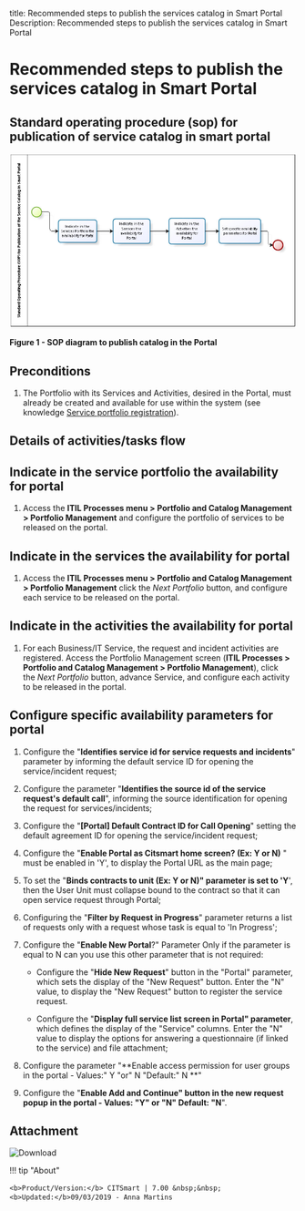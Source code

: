 title: Recommended steps to publish the services catalog in Smart Portal
Description: Recommended steps to publish the services catalog in Smart Portal

# Recommended steps to publish the services catalog in Smart Portal

Standard operating procedure (sop) for publication of service catalog in smart portal
-------------------------------------------------------------------------------------

![figure](images/passos.img1.jpg)

**Figure 1 - SOP diagram to publish catalog in the Portal**

Preconditions
-------------

1.  The Portfolio with its Services and Activities, desired in the Portal, must
    already be created and available for use within the system (see
    knowledge [Service portfolio registration][1]).

Details of activities/tasks flow
--------------------------------

Indicate in the service portfolio the availability for portal
-------------------------------------------------------------

1.  Access the **ITIL Processes menu > Portfolio and Catalog Management >
    Portfolio Management** and configure the portfolio of services to be
    released on the portal.

Indicate in the services the availability for portal
----------------------------------------------------

1.  Access the **ITIL Processes menu > Portfolio and Catalog Management >
    Portfolio Management** click the *Next Portfolio* button, and configure each
    service to be released on the portal.

Indicate in the activities the availability for portal
------------------------------------------------------

1.  For each Business/IT Service, the request and incident activities are
    registered. Access the Portfolio Management screen (**ITIL Processes >
    Portfolio and Catalog Management > Portfolio Management**), click the *Next
    Portfolio* button, advance Service, and configure each activity to be
    released in the portal.

Configure specific availability parameters for portal
-----------------------------------------------------

1.  Configure the "**Identifies service id for service requests and incidents**"
    parameter by informing the default service ID for opening the
    service/incident request;

2.  Configure the parameter "**Identifies the source id of the service request's
    default call**", informing the source identification for opening the request
    for services/incidents;

3.  Configure the "**[Portal] Default Contract ID for Call Opening**" setting
    the default agreement ID for opening the service/incident request;

4.  Configure the "**Enable Portal as Citsmart home screen? (Ex: Y or N)** "
    must be enabled in 'Y', to display the Portal URL as the main page;

5.  To set the "**Binds contracts to unit (Ex: Y or N)" parameter is set to
    'Y**', then the User Unit must collapse bound to the contract so that it can
    open service request through Portal;

6.  Configuring the "**Filter by Request in Progress**" parameter returns a list
    of requests only with a request whose task is equal to 'In Progress';

7.  Configure the "**Enable New Portal**?" Parameter Only if the parameter is
    equal to N can you use this other parameter that is not required:

    -   Configure the "**Hide New Request**" button in the "Portal" parameter,
        which sets the display of the "New Request" button. Enter the "N" value,
        to display the "New Request" button to register the service request.

    -   Configure the "**Display full service list screen in Portal"
        parameter**, which defines the display of the "Service" columns. Enter
        the "N" value to display the options for answering a questionnaire (if
        linked to the service) and file attachment;

8.  Configure the parameter "**Enable access permission for user groups in the
    portal - Values:" Y "or" N "Default:" N **"

9.  Configure the "**Enable Add and Continue" button in the new request popup in
    the portal - Values: "Y" or "N" Default: "N**".

Attachment
-----------

![Download](images/passos.bpm)


!!! tip "About"

    <b>Product/Version:</b> CITSmart | 7.00 &nbsp;&nbsp;
    <b>Updated:</b>09/03/2019 - Anna Martins

[1]:/en-us/citsmart-platform-7/processes/portfolio-and-catalog/register.html
